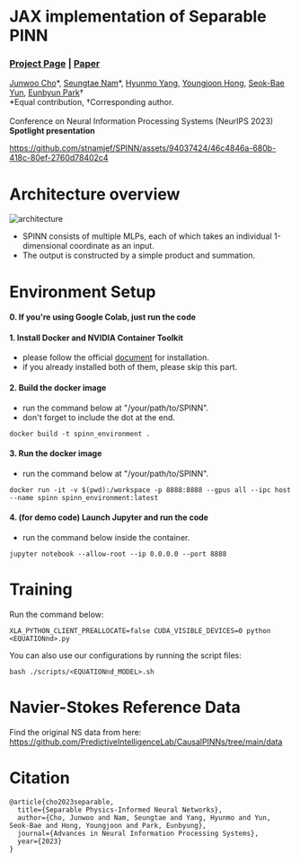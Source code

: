 # JAX implementation of Separable PINN
### [Project Page](https://jwcho5576.github.io/spinn.github.io/) | [Paper](https://arxiv.org/abs/2306.15969)

[Junwoo Cho](https://github.com/jwcho5576)\*, 
[Seungtae Nam](https://github.com/stnamjef)\*, 
[Hyunmo Yang](https://github.com/extremebird),
[Youngjoon Hong](https://www.youngjoonhong.com/), 
[Seok-Bae Yun](https://seokbaeyun.wordpress.com/), 
[Eunbyun Park](https://silverbottlep.github.io/)&dagger;\
*Equal contribution, &dagger;Corresponding author.\
\
Conference on Neural Information Processing Systems (NeurIPS 2023)\
**Spotlight presentation**


https://github.com/stnamjef/SPINN/assets/94037424/46c4846a-680b-418c-80ef-2760d78402c4


# Architecture overview
![architecture](https://github.com/stnamjef/SPINN/assets/94037424/e0669832-d0ec-47f2-bb18-43d38490e6b6)


* SPINN consists of multiple MLPs, each of which takes an individual 1-dimensional coordinate as an input.
* The output is constructed by a simple product and summation.



# Environment Setup
#### 0. If you're using Google Colab, just run the code

#### 1. Install Docker and NVIDIA Container Toolkit
* please follow the official [document](https://docs.nvidia.com/datacenter/cloud-native/container-toolkit/install-guide.html#docker) for installation.
* if you already installed both of them, please skip this part.

#### 2. Build the docker image
* run the command below at "/your/path/to/SPINN".
* don't forget to include the dot at the end.
```
docker build -t spinn_environment .
```

#### 3. Run the docker image
* run the command below at "/your/path/to/SPINN".
```
docker run -it -v $(pwd):/workspace -p 8888:8888 --gpus all --ipc host --name spinn spinn_environment:latest
```

#### 4. (for demo code) Launch Jupyter and run the code
* run the command below inside the container.
```
jupyter notebook --allow-root --ip 0.0.0.0 --port 8888
```

# Training
Run the command below:
```
XLA_PYTHON_CLIENT_PREALLOCATE=false CUDA_VISIBLE_DEVICES=0 python <EQUATIONnd>.py
```
You can also use our configurations by running the script files:
```
bash ./scripts/<EQUATIONnd_MODEL>.sh
```

# Navier-Stokes Reference Data
Find the original NS data from here: https://github.com/PredictiveIntelligenceLab/CausalPINNs/tree/main/data

# Citation

```
@article{cho2023separable,
  title={Separable Physics-Informed Neural Networks},
  author={Cho, Junwoo and Nam, Seungtae and Yang, Hyunmo and Yun, Seok-Bae and Hong, Youngjoon and Park, Eunbyung},
  journal={Advances in Neural Information Processing Systems},
  year={2023}
}
```
